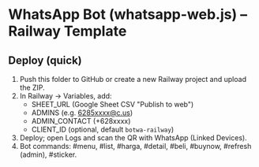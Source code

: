 # WhatsApp Bot (whatsapp-web.js) – Railway Template

## Deploy (quick)
1. Push this folder to GitHub or create a new Railway project and upload the ZIP.
2. In Railway -> Variables, add:
   - SHEET_URL (Google Sheet CSV "Publish to web")
   - ADMINS (e.g. 6285xxxx@c.us)
   - ADMIN_CONTACT (+628xxxx)
   - CLIENT_ID (optional, default `botwa-railway`)
3. Deploy; open Logs and scan the QR with WhatsApp (Linked Devices).
4. Bot commands: #menu, #list, #harga, #detail, #beli, #buynow, #refresh (admin), #sticker.
